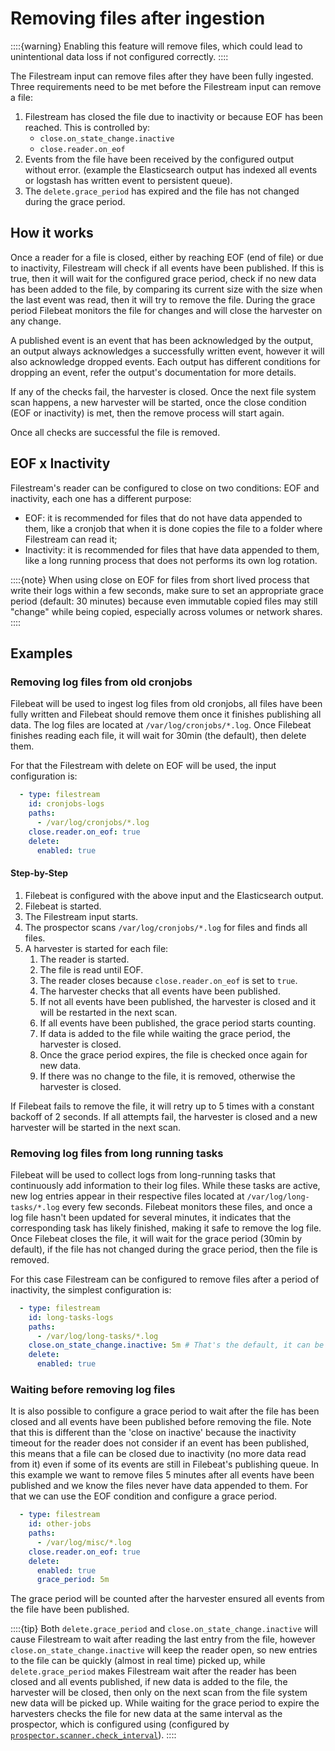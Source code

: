 # Removing files after ingestion

::::{warning}
Enabling this feature will remove files, which could lead to unintentional data loss if not configured correctly.
::::

The Filestream input can remove files after they have been fully
ingested. Three requirements need to be met before the Filestream
input can remove a file:
1. Filestream has closed the file due to inactivity or because EOF has
   been reached. This is controlled by:
     - `close.on_state_change.inactive`
     - `close.reader.on_eof`
2. Events from the file have been received by the configured output
   without error. (example the Elasticsearch output has indexed all
   events or logstash has written event to persistent queue).
3. The `delete.grace_period` has expired and the file has not changed
   during the grace period.

## How it works
Once a reader for a file is closed, either by reaching EOF (end of
file) or due to inactivity, Filestream will check if all events have
been published. If this is true, then it will wait for the configured
grace period, check if no new data has been added to the file, by
comparing its current size with the size when the last event was read,
then it will try to remove the file. During the grace period Filebeat
monitors the file for changes and will close the harvester on any
change.

A published event is an event that has been acknowledged by the
output, an output always acknowledges a successfully written event,
however it will also acknowledge dropped events. Each output has
different conditions for dropping an event, refer the output's
documentation for more details.

If any of the checks fail, the harvester is closed. Once the next
file system scan happens, a new harvester will be
started, once the close condition (EOF or inactivity) is met, then the
remove process will start again.

Once all checks are successful the file is removed.

## EOF x Inactivity
Filestream's reader can be configured to close on two conditions: EOF
and inactivity, each one has a different purpose:
 - EOF: it is recommended for files that do not have data appended to
   them, like a cronjob that when it is done copies the file to a
   folder where Filestream can read it;
 - Inactivity: it is recommended for files that have data appended to
   them, like a long running process that does not performs its own log
   rotation.
 
::::{note}
When using close on EOF for files from short lived process that write
their logs within a few seconds, make sure to set an appropriate grace
period (default: 30 minutes) because even immutable copied files may
still "change" while being copied, especially across volumes or
network shares.
::::

## Examples
### Removing log files from old cronjobs
Filebeat will be used to ingest log files from old cronjobs, all files
have been fully written and Filebeat should remove them once it
finishes publishing all data. The log files are located at
`/var/log/cronjobs/*.log`. Once Filebeat finishes reading each file,
it will wait for 30min (the default), then delete them.

For that the Filestream with delete on EOF will be used, the input
configuration is:
```yaml
  - type: filestream
    id: cronjobs-logs
    paths:
      - /var/log/cronjobs/*.log
    close.reader.on_eof: true
    delete:
      enabled: true
```

#### Step-by-Step
1. Filebeat is configured with the above input and the Elasticsearch
   output.
2. Filebeat is started.
3. The Filestream input starts.
4. The prospector scans `/var/log/cronjobs/*.log` for files and finds
   all files.
5. A harvester is started for each file:
   1. The reader is started.
   2. The file is read until EOF.
   3. The reader closes because `close.reader.on_eof` is set to `true`.
   4. The harvester checks that all events have been published.
   5. If not all events have been published, the harvester is closed
      and it will be restarted in the next scan.
   6. If all events have been published, the grace period starts
      counting.
   7. If data is added to the file while waiting the grace period, the
      harvester is closed.
   8. Once the grace period expires, the file is checked once again
      for new data.
   9. If there was no change to the file, it is removed, otherwise the
      harvester is closed.

If Filebeat fails to remove the file, it will retry up to 5 times with
a constant backoff of 2 seconds. If all attempts fail, the harvester
is closed and a new harvester will be started in the next scan.

### Removing log files from long running tasks
Filebeat will be used to collect logs from long-running tasks that
continuously add information to their log files. While these tasks are
active, new log entries appear in their respective files located at
`/var/log/long-tasks/*.log` every few seconds. Filebeat monitors these
files, and once a log file hasn't been updated for several minutes, it
indicates that the corresponding task has likely finished, making it
safe to remove the log file. Once Filebeat closes the file, it will
wait for the grace period (30min by default), if the file has not
changed during the grace period, then the file is removed.

For this case Filestream can be configured to remove files after a
period of inactivity, the simplest configuration is:

```yaml
  - type: filestream
    id: long-tasks-logs
    paths:
      - /var/log/long-tasks/*.log
    close.on_state_change.inactive: 5m # That's the default, it can be omitted
    delete:
      enabled: true
```

### Waiting before removing log files
It is also possible to configure a grace period to wait after the
file has been closed and all events have been published before
removing the file. Note that this is different than the 'close on
inactive' because the inactivity timeout for the reader does not
consider if an event has been published, this means that a file can be
closed due to inactivity (no more data read from it) even if some of
its events are still in Filebeat's publishing queue. In this example
we want to remove files 5 minutes after all events have been published
and we know the files never have data appended to them. For that we
can use the EOF condition and configure a grace period.

```yaml
  - type: filestream
    id: other-jobs
    paths:
      - /var/log/misc/*.log
    close.reader.on_eof: true
    delete:
      enabled: true
      grace_period: 5m
```

The grace period will be counted after the harvester ensured all
events from the file have been published.

::::{tip}
Both `delete.grace_period` and `close.on_state_change.inactive` will
cause Filestream to wait after reading the last entry from the file,
however `close.on_state_change.inactive` will keep the reader open, so
new entries to the file can be quickly (almost in real time) picked
up, while `delete.grace_period` makes Filestream wait after the reader
has been closed and all events published, if new data is added to the
file, the harvester will be closed, then only on the next scan from
the file system new data will be picked up. While waiting for the
grace period to expire the harvesters checks the file for new data at
the same interval as the prospector, which is configured using (configured by
[`prospector.scanner.check_interval`](/reference/filebeat/filebeat-input-filestream.md#filebeat-input-filestream-scan-frequency)).
::::
